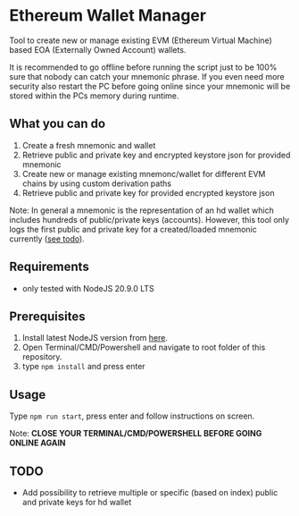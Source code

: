# Ethereum Wallet Manager

Tool to create new or manage existing EVM (Ethereum Virtual Machine) based EOA (Externally Owned Account) wallets.

It is recommended to go offline before running the script just to be 100% sure that nobody can catch your mnemonic phrase. If you even need more security also restart the PC before going online since your mnemonic will be stored within the PCs memory during runtime.

## What you can do

1. Create a fresh mnemonic and wallet
1. Retrieve public and private key and encrypted keystore json for provided mnemonic
1. Create new or manage existing mnemonc/wallet for different EVM chains by using custom derivation paths
1. Retrieve public and private key for provided encrypted keystore json

Note: In general a mnemonic is the representation of an hd wallet which includes hundreds of public/private keys (accounts). However, this tool only logs the first public and private key for a created/loaded mnemonic currently ([see todo](#todo)).

## Requirements

* only tested with NodeJS 20.9.0 LTS

## Prerequisites

1. Install latest NodeJS version from [here](https://nodejs.org/en/download/).
2. Open Terminal/CMD/Powershell and navigate to root folder of this repository.
3. type `npm install` and press enter

## Usage

Type `npm run start`, press enter and follow instructions on screen.

Note: **CLOSE YOUR TERMINAL/CMD/POWERSHELL BEFORE GOING ONLINE AGAIN**

## TODO

* Add possibility to retrieve multiple or specific (based on index) public and private keys for hd wallet

